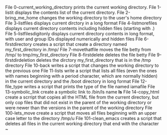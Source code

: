 File 0-current_working_directory prints the current working directory.
File 1-listit displays the contents list of the current directory.
File 2-bring_me_home changes the working directory to the user's home directory
File 3-listfiles displays current dirctory in a long format
File 4-listmorefiles displays current directory contents including hidden files (starting with .)
File 5-listfilesdigitonly displays current directory contents in long format, with user and group IDs displayed numerically and hidden files
File 6-firstdirectory creates a script that create a directory named my_first_directory in /tmp/
File 7-movethatfile moves the file betty from /tmp/ to tmp/my_first_directory
File 8-firstdelete deletes the file betty
File 9-firstdirdeletion deletes the dirctory my_first_directory that is in the /tmp directory
File 10-back writes a script that changes the working directory to the previous one
File 11-lists write a script that lists all files (even the ones with names beginning with a period character, which are normally hidden) in the current directory and the /boot directory in long format
File 12-file_type writes a script that prints the type of the file named iamafile
File 13-symbolic_link create a symbolic link to /bin/ls name __ls__
File 14-copy_html create a scrript that copies all the HTML file from the current directory, but only cop files that did not exist in the parent of the working directory or were newer than the versions in the parent of the working directory
File 100-lets_move create a script that moves all files beginning with an upper case letter to the directory /tmp/u
File 101-clean_emacs creates a script that deletes all files in the current working directory that end with the character ~

